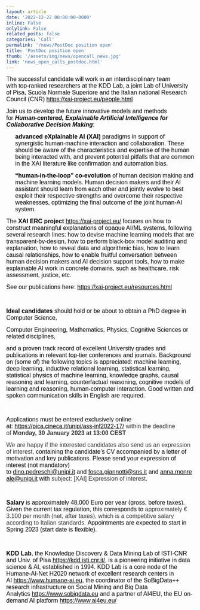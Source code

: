 ```yaml
---
layout: article
date: '2022-12-22 00:00:00-0000'
inline: False
onlylink: False
related_posts: false
categories: 'Call'
permalink: '/news/PostDoc position open'
title: 'PostDoc position open'
thumb: '/assets/img/news/opencall_news.jpg'
link: 'news_open_calls_postdoc.html'
---
```






<p style="text-align:start">
<span style="font-size:12pt"><span style="color:#000000"><span style="background-color:#ffffff"><span style="font-family:Cambria,serif"><span style="font-family:Calibri,sans-serif">The successful candidate will work in an interdisciplinary team with</span><span style="font-family:Calibri,sans-serif">&nbsp;top-ranked&nbsp;researchers at the KDD Lab, a joint Lab of University of Pisa, Scuola Normale Superiore and the Italian national Research Council (CNR)&nbsp;<a href="https://es.sonicurlprotection-fra.com/click?PV=2&amp;MSGID=202212221426371070316&amp;URLID=37&amp;ESV=10.0.18.7423&amp;IV=6FBE2FCB1CC52354EE12812F1D84B960&amp;TT=1671719198832&amp;ESN=FPlHeoHFD7pQjfIY7w2NGv0gheu7X%2BAZtCAfVtEMfgQ%3D&amp;KV=1536961729280&amp;B64_ENCODED_URL=aHR0cHM6Ly94YWktcHJvamVjdC5ldS9wZW9wbGUuaHRtbA&amp;HK=BCFF3BC2F61A033429EC4D426C3DC3F2A38D1FC510FE28D6D79D6518E681F75D"
                                                                                                                                                                                                                                                                                                                                                                                                                                                                                   id="m_9041006554956390158LPlnk498900"
                                                                                                                                                                                                                                                                                                                                                                                                                                                                                   style="color:black; text-decoration: underline;"
                                                                                                                                                                                                                                                                                                                                                                                                                                                                                   target="_blank">https://xai-project.eu/people.html</a></span></span></span></span></span>
</p>
<p style="text-align:start">
<span style="font-size:12pt"><span style="color:#000000"><span style="background-color:#ffffff"><span style="font-family:Cambria,serif"><span style="font-family:Calibri,sans-serif">Join us to develop the future innovative models and methods for&nbsp;</span><strong><em><span style="font-family:Calibri,sans-serif">Human-centered, Explainable Artificial Intelligence for Collaborative Decision Making</span></em></strong><span style="font-family:Calibri,sans-serif">:</span></span></span></span></span>
</p>
<p style="margin-left:24px; text-align:start">
<span style="font-size:12pt"><span style="color:#000000"><strong><span style="font-family:Calibri,sans-serif">advanced eXplainable AI (XAI)</span></strong><span style="font-family:Calibri,sans-serif">&nbsp;paradigms in support of synergistic human-machine interaction and collaboration. These should be aware of the characteristics and expertise of the human being interacted with, and prevent potential pitfalls that are common in the XAI literature like confirmation and automation bias.</span></span></span>
</p>
<p style="margin-left:24px; text-align:start">
<span style="font-size:12pt"><span style="color:#000000"><span style="background-color:#ffffff"><span style="font-family:Cambria,serif"><strong><span style="font-family:Calibri,sans-serif">“human-in-the-loop” co-evolution</span></strong><span style="font-family:Calibri,sans-serif">&nbsp;of human decision making and machine learning models. Human decision makers and their AI assistant should learn from each other and jointly evolve to best exploit their respective strengths and overcome their respective weaknesses, optimizing the final outcome of the joint human-AI system.</span></span></span></span></span>
</p>
<p style="text-align:start">
<span style="font-size:12pt"><span style="color:#000000"><span style="background-color:#ffffff"><span style="font-family:Cambria,serif"><span style="font-family:Calibri,sans-serif">The&nbsp;<strong>XAI ERC project</strong>&nbsp;<a href="https://es.sonicurlprotection-fra.com/click?PV=2&amp;MSGID=202212221426371070316&amp;URLID=35&amp;ESV=10.0.18.7423&amp;IV=7B25A9F02FC62AA09829B1B7CDC2168E&amp;TT=1671719198832&amp;ESN=75o7n1j8m%2BGTm4oj7L6ovv2piURDGqOheyTO73SfF2E%3D&amp;KV=1536961729280&amp;B64_ENCODED_URL=aHR0cHM6Ly94YWktcHJvamVjdC5ldS8&amp;HK=74585E8CDBA32ED50DA1061FA8F7BE9A0AF5863A9C798CC3D0918B9A52147046"
                                                                                                                                                                                                                                       id="m_9041006554956390158LPlnk343101"
                                                                                                                                                                                                                                       style="color:black; text-decoration: underline;"
                                                                                                                                                                                                                                       target="_blank">https://xai-project.eu/</a>&nbsp;focuses on how to construct meaningful explanations of opaque AI/ML systems, following several research lines: how to devise machine learning models that are transparent-by-design, how to perform black-box model auditing and explanation, how to reveal data and algorithmic bias, how to learn causal relationships, how to enable fruitful conversation between human decision makers and AI decision support tools, how to make explainable AI work in concrete domains, such as healthcare, risk assessment, justice, etc.</span></span></span></span></span>
</p>
<p style="text-align:start">
<span style="font-size:12pt"><span style="color:#000000"><span style="background-color:#ffffff"><span style="font-family:Cambria,serif"><span style="font-family:Calibri,sans-serif">See our publications here:&nbsp;<a href="https://es.sonicurlprotection-fra.com/click?PV=2&amp;MSGID=202212221426371070316&amp;URLID=33&amp;ESV=10.0.18.7423&amp;IV=82DC469C28FF6C6ACE26E718E4F9BCAB&amp;TT=1671719198832&amp;ESN=Mur0YJlJeq85ErXAQtD%2Fo7bMHYc2tnb1HFnK%2Fw%2BGkHI%3D&amp;KV=1536961729280&amp;B64_ENCODED_URL=aHR0cHM6Ly94YWktcHJvamVjdC5ldS9yZXNvdXJjZXMuaHRtbA&amp;HK=397A91F7BB19F76F50F95DD6D5813773E65809F69248245A141E0517F2973A4B"
                                                                                                                                                                                                                        id="m_9041006554956390158LPlnk603516"
                                                                                                                                                                                                                        style="color:black; text-decoration: underline;"
                                                                                                                                                                                                                        target="_blank">https://xai-project.eu/resources.html</a></span></span></span></span></span>
</p>
<p style="text-align:start">
<span style="font-size:12pt"><span style="color:#000000"><span style="background-color:#ffffff"><span style="font-family:Cambria,serif">&nbsp;</span></span></span></span>
</p>
<p style="text-align:start">
<span style="font-size:12pt"><span style="color:#000000"><span style="background-color:#ffffff"><span style="font-family:Cambria,serif"><span style="font-family:Calibri,sans-serif"><strong>Ideal candidates</strong>&nbsp;should hold or be about to obtain a PhD degree in Computer Science,</span></span></span></span></span>
</p>
<p style="text-align:start">
<span style="font-size:12pt"><span style="color:#000000"><span style="background-color:#ffffff"><span style="font-family:Cambria,serif"><span style="font-family:Calibri,sans-serif">Computer Engineering, Mathematics, Physics, Cognitive Sciences or related disciplines,</span></span></span></span></span>
</p>
<p style="text-align:start">
<span style="font-size:12pt"><span style="color:#000000"><span style="background-color:#ffffff"><span style="font-family:Cambria,serif"><span style="font-family:Calibri,sans-serif">and a proven track record of excellent University grades and publications in relevant top-tier conferences and journals. Background on (some of) the following topics is appreciated: machine learning, deep learning, inductive relational learning, statistical learning, statistical physics of machine learning, knowledge graphs, causal reasoning and learning, counterfactual reasoning, cognitive models of learning and reasoning, human-computer interaction. Good written and spoken communication skills in English are required.</span></span></span></span></span>
</p>
<p style="text-align:start">
<span style="font-size:12pt"><span style="color:#000000"><span style="background-color:#ffffff"><span style="font-family:Cambria,serif">&nbsp;</span></span></span></span>
</p>
<p style="text-align:start">
<span style="font-size:12pt"><span style="color:#000000"><span style="background-color:#ffffff"><span style="font-family:Cambria,serif"><span style="font-family:Calibri,sans-serif">Applications must be entered exclusively online at:&nbsp;</span><span style="font-family:Calibri,sans-serif"><span style="color:#333333"><a href="https://pica.cineca.it/unipi/ass-inf2022-17/"
                                                                                                                                                                                                                                                                                                                                 id="m_9041006554956390158LPlnk571096"
                                                                                                                                                                                                                                                                                                                                 style="color:black; text-decoration: underline;"
                                                                                                                                                                                                                                                                                                                                 target="_blank">https://pica.cineca.it/unipi/ass-inf2022-17/</a>&nbsp;within the deadline of&nbsp;<strong>Monday, 30 January 2023 at 13:00 CEST</strong></span></span></span></span></span></span>
</p>
<p style="text-align:start">
<span style="font-size:12pt"><span style="color:#000000"><span style="background-color:#ffffff"><span style="font-family:Cambria,serif"><span style="font-family:Calibri,sans-serif"><span style="color:#333333">We are happy if the interested candidates also send us an expression of interest,&nbsp;</span></span><span style="font-family:Calibri,sans-serif">containing the candidate’s CV accompanied by a letter of motivation and key publications. Please send your expression of interest (not mandatory) to&nbsp;<a href="mailto:dino.pedreschi@unipi.it"
                                                                                                                                                                                                                                                                                                                                                                                                                                                                                                                                style="color:black; text-decoration: underline;"
                                                                                                                                                                                                                                                                                                                                                                                                                                                                                                                                target="_blank">dino.pedreschi@unipi.it</a>&nbsp;and&nbsp;<a href="mailto:fosca.giannotti@sns.it"
                                                                                                                                                                                                                                                                                                                                                                                                                                                                                                                                                                                             style="color:black; text-decoration: underline;"
                                                                                                                                                                                                                                                                                                                                                                                                                                                                                                                                                                                             target="_blank">fosca.giannotti@sns.it</a>&nbsp;and&nbsp;<a href="mailto:anna.monreale@unipi.it"
                                                                                                                                                                                                                                                                                                                                                                                                                                                                                                                                                                                                                                                         style="color:black; text-decoration: underline;"
                                                                                                                                                                                                                                                                                                                                                                                                                                                                                                                                                                                                                                                         target="_blank">anna.monreale@unipi.it</a>&nbsp;with&nbsp;</span><span style="font-family:Calibri,sans-serif"><span style="color:#333333">subject: [XAI] Expression of interest.</span></span></span></span></span></span>
</p>
<p style="text-align:start">
<span style="font-size:12pt"><span style="color:#000000"><span style="background-color:#ffffff"><span style="font-family:Cambria,serif">&nbsp;</span></span></span></span>
</p>
<p style="text-align:start">
<span style="font-size:12pt"><span style="color:#000000"><span style="background-color:#ffffff"><span style="font-family:Cambria,serif"><span style="font-family:Calibri,sans-serif"><strong>Salary</strong>&nbsp;is approximately 48,000 Euro per year (gross, before taxes). Given the current tax regulation, this corresponds to&nbsp;</span><span style="font-family:Calibri,sans-serif"><span style="color:#333333">approximately € 3.100 per month (net, after taxes), which is a competitive salary according to Italian standards.</span></span><span style="font-family:Calibri,sans-serif">&nbsp;Appointments are expected to start in Spring 2023 (start date is flexible).</span></span></span></span></span>
</p>
<p style="text-align:start">
<span style="font-size:12pt"><span style="color:#000000"><span style="background-color:#ffffff"><span style="font-family:Cambria,serif">&nbsp;</span></span></span></span>
</p>
<p style="text-align:start">
<span style="font-size:12pt"><span style="color:#000000"><span style="background-color:#ffffff"><span style="font-family:Cambria,serif"><span style="font-family:Calibri,sans-serif"><strong>KDD Lab</strong>, the Knowledge Discovery &amp; Data Mining Lab of ISTI-CNR and Univ. of Pisa&nbsp;<span style="color:#000000; text-decoration:underline"><u><a href="https://kdd.isti.cnr.it/"
                                                                                                                                                                                                                                                                                                                                                             id="m_9041006554956390158LPlnk97315"
                                                                                                                                                                                                                                                                                                                                                             style="color:#000000"
                                                                                                                                                                                                                                                                                                                                                             target="_blank">https://kdd.isti.cnr.it/</a></u></span></span><span style="color:#000000"><span style="font-family:Calibri,sans-serif">, is a pioneering initiative in data science &amp; AI, established in 1994. KDD Lab is a core node of the Humane-AI-Net H2020 network of excellent research centers in AI&nbsp;</span></span><span style="color:#000000"><a href="https://es.sonicurlprotection-fra.com/click?PV=2&amp;MSGID=202212221426371070316&amp;URLID=25&amp;ESV=10.0.18.7423&amp;IV=2C85095CEEBFEE34837F4EF27D4617AE&amp;TT=1671719198832&amp;ESN=m%2Fj82HMjg%2FQGWzymLsmQQrSJRVHXZSE18e1Q1iH9v9s%3D&amp;KV=1536961729280&amp;B64_ENCODED_URL=aHR0cHM6Ly93d3cuaHVtYW5lLWFpLmV1&amp;HK=E2956815EC78B30E6EC1B24B4DD03801E3D24A46D105BA54168D2D6FEA4A7AA6"
                                                                                                                                                                                                                                                                                                                                                                                                                                                                                                                                                                                                                                                                                                                                style="color:black; text-decoration: underline;"
                                                                                                                                                                                                                                                                                                                                                                                                                                                                                                                                                                                                                                                                                                                                target="_blank"><span style="font-family:Calibri,sans-serif">https://www.humane-ai.eu</span></a></span><span style="color:#000000"><span style="font-family:Calibri,sans-serif">, the coordinator of the SoBigData++ research infrastructure on Social Mining and Big Data Analytics&nbsp;</span></span><span style="color:#000000"><a href="https://es.sonicurlprotection-fra.com/click?PV=2&amp;MSGID=202212221426371070316&amp;URLID=23&amp;ESV=10.0.18.7423&amp;IV=F53B2CCF774B88F4FCC47BEE03969318&amp;TT=1671719198832&amp;ESN=qT9og9dlzU1G1ceUwNKytrQBMK1PFleFknkwfXKFu2s%3D&amp;KV=1536961729280&amp;B64_ENCODED_URL=aHR0cHM6Ly93d3cuc29iaWdkYXRhLmV1&amp;HK=6AC7CAD66D86EBC31A6A9E8AF53B079CF4B4597B3ACB19EA5F2B9F2767E69ABF"
                                                                                                                                                                                                                                                                                                                                                                                                                                                                                                                                                                                                                                                                                                                                                                                                                                                                                                                                                                                                                                                                       style="color:black; text-decoration: underline;"
                                                                                                                                                                                                                                                                                                                                                                                                                                                                                                                                                                                                                                                                                                                                                                                                                                                                                                                                                                                                                                                                       target="_blank"><span style="font-family:Calibri,sans-serif">https://www.sobigdata.eu</span></a></span><span style="color:#000000"><span style="font-family:Calibri,sans-serif">&nbsp;and a partner of AI4EU, the EU on-demand AI platform&nbsp;</span></span><span style="color:#000000"><a href="https://es.sonicurlprotection-fra.com/click?PV=2&amp;MSGID=202212221426371070316&amp;URLID=21&amp;ESV=10.0.18.7423&amp;IV=3774B929E260AC6D13BEE12E548B007C&amp;TT=1671719198831&amp;ESN=aLvpZfODHyx5WC1pQnbnVEjCgfD6OLiusfMUcr7c3NM%3D&amp;KV=1536961729280&amp;B64_ENCODED_URL=aHR0cHM6Ly93d3cuYWk0ZXUuZXUv&amp;HK=A2CBFB3F422C58EBF148489D8955F895962DAE13AB8497F91CE605BE523E2B3C"
                                                                                                                                                                                                                                                                                                                                                                                                                                                                                                                                                                                                                                                                                                                                                                                                                                                                                                                                                                                                                                                                                                                                                                                                                                                                                                                                                                    style="color:black; text-decoration: underline;"
                                                                                                                                                                                                                                                                                                                                                                                                                                                                                                                                                                                                                                                                                                                                                                                                                                                                                                                                                                                                                                                                                                                                                                                                                                                                                                                                                                    target="_blank"><span style="font-family:Calibri,sans-serif">https://www.ai4eu.eu/</span></a></span></span></span></span></span>
</p>
